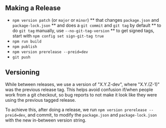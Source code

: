 
## Making a Release

* `npm version patch` (or `major` or `minor`)
** that changes `package.json` and `package-lock.json`
** and does a `git commit` and `git tag` by default
** to do `git tag` manually, use `--no-git-tag-version`
** to get signed tags, start with `npm config set sign-git-tag true`
* `npm run build`
* `npm publish`
* `npm version prerelease --preid=dev`
* `git push`

## Versioning

While between releases, we use a version of "X.Y.Z-dev", where "X.Y.(Z-1)"
was the previous release tag. This helps avoid confusion if/when people work
from a git checkout, so bug reports to not make it look like they were using
the previous tagged release.

To achieve this, after doing a release, we run `npm version prerelease
--preid=dev`, and commit, to modify the `package.json` and
`package-lock.json` with the new in-between version string.
